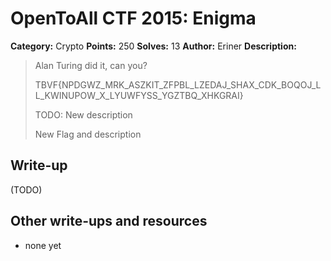 # OpenToAll CTF 2015: Enigma

**Category:** Crypto
**Points:** 250
**Solves:** 13
**Author:** Eriner
**Description:** 

> Alan Turing did it, can you?
> 
> TBVF{NPDGWZ_MRK_ASZKIT_ZFPBL_LZEDAJ_SHAX_CDK_BOQOJ_LL_KWINUPOW_X_LYUWFYSS_YGZTBQ_XHKGRAI}
> 
> TODO: New description
>
> New Flag and description

## Write-up

(TODO)

## Other write-ups and resources

* none yet